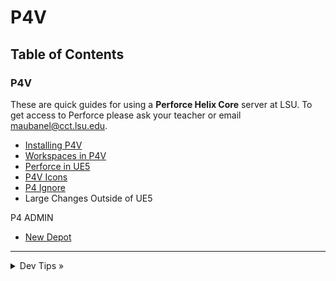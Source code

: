 # P4V

## Table of Contents

### P4V

These are quick guides for using a **Perforce Helix Core** server at LSU. To get access to Perforce please ask your teacher or email [maubanel@cct.lsu.edu](mailto:maubanel@cct.lsu.edu).

* [Installing P4V](installing/README.md#user-content-installing-p4v)
* [Workspaces in P4V](workspaces/README.md#user-content-workspaces-in-p4v)
* [Perforce in UE5](ue5/README.md#user-content-perforce-in-ue5)
* [P4V Icons](icons/README.md#user-content-p4v-icons)
* [P4 Ignore](ignore/README.md#user-content-p4-ignore)
* Large Changes Outside of UE5<!-- (large-changes/README.md#user-content-large-changes-outside-of-ue5)-->

P4 ADMIN
* [New Depot](newdepot/README.md#user-content-installing-p4v#user-content-p4-new-depot)

---

<details>
  <summary>Dev Tips &raquo;</summary>

  make git m="add commit message"
</details>


